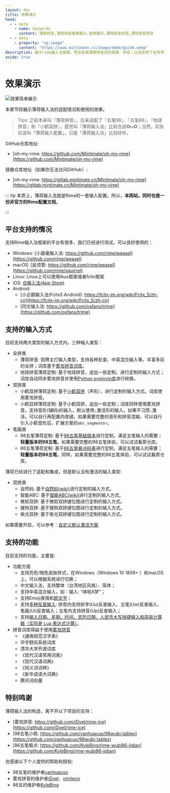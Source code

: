 ```yaml
---
layout: doc
title: 效果演示
head:
  - - meta
    - name: keywords
      content: 薄荷拼音,薄荷拼音效果展示,使用展示,薄荷拼音外观,薄荷拼音预览
  - - meta
    - property: "og:image"
      content: "https://www.mintimate.cc/image/demo/guide.webp"
description: 基于rime输入法框架，预览安装薄荷拼音后的效果、外观；以及在除了支持字典功能外，支持的特定功能和，如：Emoji、支持拆字反查输入、五笔反查输入、笔画反查输入等。
aside: true
---
```

# 效果演示
![效果简单展示](/image/demo/guide.webp)

本章节将展示薄荷输入法的适配情况和使用的效果。

> Tips: 之前本来叫『薄荷拼音』，后来适配了『五笔98』、『五笔86』、『地球拼音』和『小鹤双拼』，感觉叫『薄荷输入法』比较合适✪ω✪；当然，实际应该叫「薄荷输入配置」，只是「薄荷输入法」比较好听。

GitHub仓库地址: 
- [oh-my-rime: https://github.com/Mintimate/oh-my-rime](https://github.com/Mintimate/oh-my-rime)

镜像仓库地址（如果你无法访问GitHub）: 
- [oh-my-rime: https://gitlab.mintimate.cn/Mintimate/oh-my-rime](https://gitlab.mintimate.cn/Mintimate/oh-my-rime)

::: tip
本质上，薄荷输入法就是Rime的一套输入配置。所以，**本网站，同时也是一份非官方的Rime配置文档**。

<donate/>

:::

## 平台支持的情况
支持Rime输入法框架的平台有很多，我们已经进行测试，可以良好使用的：
- Windows: [小狼毫输入法: https://github.com/rime/weasel](https://github.com/rime/weasel)
- macOS: [鼠须管: https://github.com/rime/weasel](https://github.com/rime/squirrel)
- Linux: Linux上可以使用ibus框架或者fcitx框架
- iOS: [仓输入法(App Store)](https://apps.apple.com/cn/app/%E4%BB%93%E8%BE%93%E5%85%A5%E6%B3%95/id6446617683)
- Android: 
  - [小企鹅输入法(Fcitx5 Android): https://fcitx-im.org/wiki/Fcitx_5/zh-cn](https://fcitx-im.org/wiki/Fcitx_5/zh-cn)
  - [同文输入法: https://github.com/osfans/trime](https://github.com/osfans/trime)

## 支持的输入方式
目前支持两大类型的输入方式内，三种输入类型：
- 全拼类
  - 薄荷拼音: 招牌主打输入类型，支持各种反查、中英混合输入等，丰富多彩的全拼；词库基于[雾凇拼音词库](https://github.com/iDvel/rime-ice)。
  - 地球拼音薄荷定制: 基于地球拼音，追加一些定制，进行定制的输入方式；词库自动同步雾凇拼音并使用[Python pypinyin库](https://pypinyin.readthedocs.io/)进行转换。
- 双拼类
  - 小鹤双拼薄荷定制: 基于[小鹤双拼](https://flypy.com/)（声形），进行定制的输入方式。词库使用雾凇拼音。
  - 小鹤双拼薄荷定制: 基于小鹤双拼，追加一些定制；词库同样使用雾凇拼音。支持音形(辅码)的输入，默认使用`;`激活形的输入。如果不习惯`;`激活，可以自行再配置内改键。如果需要完整的音形和拼音混输，可以自行引入小鹤音形后，扩展方案的`abc_segmentor`。
- 笔画类
  - 98五笔薄荷定制: 基于[98五笔基础版本](https://github.com/yanhuacuo/98wubi-tables)进行定制，满足五笔输入的需要；**轻量版本的98五笔**。如果需要完整的98五笔体验，可以试试看原仓库。
  - 86五笔薄荷定制: 基于[86五笔极点码表](https://github.com/KyleBing/rime-wubi86-jidian)进行定制，满足五笔输入的需要；**轻量版本的86五笔**。同样，如果需要完整的86五笔体验，可以试试看原仓库。 

薄荷已经进行了适配和集成，但是默认没有激活的输入类型:
- 双拼类
  - 自然码: 基于[自然码(wiki)](https://zh.wikipedia.org/zh/%E8%87%AA%E7%84%B6%E7%A0%81)进行定制的输入方式。
  - 智能ABC: 基于[智能ABC(wiki)](https://zh.wikipedia.org/wiki/%E6%99%BA%E8%83%BDABC%E8%BE%93%E5%85%A5%E6%B3%95)进行定制的输入方式。
  - 微软双拼: 基于微软双拼键位图进行定制的输入方式。
  - 搜狗双拼: 基于搜狗双拼键位图进行定制的输入方式。
  - 紫光双拼: 基于紫光双拼键位图进行定制的输入方式。

如果需要开启，可以参考：[自定义默认激活方案](/zh/guide/defaultActivationScheme.html)

## 支持的功能 <Badge type="tip" text="^2025.04" />
目前支持的功能，主要是:
- 功能方面
  - 支持亮色/暗色皮肤样式，在Windows（Windows 10 1809+ ）和macOS上，可以根据系统进行切换；
  - 中文输入法，支持繁体（台湾地区风格）、简体；
  - 支持中英混合输入，如：输入: "哆啦A梦"；
  - 支持Emoji表情和[颜文字](kaomoji.html)；
  - 支持[多种反查输入](reverseWords.html): 拼音内支持拆字(Uu)反查输入、五笔(Uw)反查输入、笔画(Ui)反查输入；五笔内支持拼音(Up)反查输入；
  - 支持[输入日期、星期、时间、农历日期、人民币大写快捷输入和简易计算器（实际是 Lua 表达式计算）](funcKeys.html)。
- 拼音词库得益于使用[雾凇拼音](https://github.com/iDvel/rime-ice)
  - 《通用规范汉字表》
  - 华宇野风系统词库
  - 清华大学开源词库
  - 《现代汉语常用词表》
  - 《现代汉语词典》
  - 《同义词词林》
  - 《新华成语大词典》
  - 腾讯词向量

## 特别鸣谢
薄荷输入法的构造，离不开以下项目的支持：
- [雾凇拼音: https://github.com/iDvel/rime-ice](https://github.com/iDvel/rime-ice)
- [98五笔小筑: https://github.com/yanhuacuo/98wubi-tables](https://github.com/yanhuacuo/98wubi-tables)
- [86五笔极点: https://github.com/KyleBing/rime-wubi86-jidian](https://github.com/KyleBing/rime-wubi86-jidian)

也感谢以下个人提供的帮助和授权: 
- 98五笔的维护者[yanhuacuo](https://github.com/yanhuacuo)
- 雾凇拼音的维护者[iDvel](https://github.com/iDvel)、[mirtlecn](https://github.com/mirtlecn)
- 86五的维护者[KyleBing](https://github.com/KyleBing)